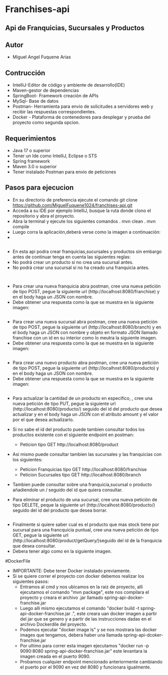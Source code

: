 # Franchises-api

## Api de Franquicias, Sucursales y Productos

## Autor

- Miguel Angel Fuquene Arias

## Contrucción

- IntelliJ-Editor de código y ambiente de desarrollo(IDE)
- Maven-gestor de dependencias
- SpringBoot- Framework creación de APIs
- MySql- Base de datos
- Postman- Herramienta para envio de solicitudes a servidores web y recibir las respuestas correspondientes.
- Docker - Plataforma de contenedores para desplegar y prueba del proyecto como segunda opcion.


## Requerimientos
- Java 17 o superior
- Tener un Ide como IntelliJ, Eclipse o STS
- Spring framework
- Maven 3.0 o superior
- Tener instalado Postman para envio de peticiones


## Pasos para ejecucion

- En su directorio de preferencia ejecute el comando git clone https://github.com/MiguelFuquene1024/franchises-api.git
- Acceda a su IDE por ejemplo IntelliJ, busque la ruta donde clono el repositorio y abra el proyecto.
- Abra la terminal y ejecute los siguientes comandos
  . mvn clean
  . mvn compile
- Luego corra la aplicación,deberá verse como la imagen a continuación:
-

![]()


-  En esta api podra crear franquicias,sucursales y productos sin embargo antes de continuar tenga en cuenta las siguientes reglas:
- No podrá crear un producto si no crea una sucursal antes.
- No podrá crear una sucursal si no ha creado una franquicia antes.


![]()




![]()


- Para crear una nueva franquicia abra postman, cree una nueva petición de tipo POST, pegue la siguiente url (http://localhost:8080/franchise) y en el body haga un JSON con nombre.
- Debe obtener una respuesta como la que se muestra en la siguiente imagen:


![]()


- Para crear una nueva sucursal abra postman, cree una nueva petición de tipo POST, pegue la siguiente url (http://localhost:8080/branch) y en el body haga un JSON con nombre y objeto en formato JSON llamado franchise con un id en su interior como lo meutra la siguiente imagen.
- Debe obtener una respuesta como la que se muestra en la siguiente imagen:

![]()


- Para crear una nuevo producto abra postman, cree una nueva petición de tipo POST, pegue la siguiente url (http://localhost:8080/producto) y en el body haga un JSON con nombre.
- Debe obtener una respuesta como la que se muestra en la siguiente imagen:

![]()

-   Para actualizar la cantidad de un producto en especifico, , cree una nueva petición de tipo PUT, pegue la siguiente url (http://localhost:8080/producto/) seguido del id del producto que desea actualizar y en el body haga un JSON con el atributo amount y el valor por el que desea actualizarlo.
- Si no sabe el id del producto puede tambien consultar todos los productos existente con el siguiente endpoint en postman:
  - Peticion tipo GET http://localhost:8080/product
- Asi mismo puede consultar tambien las sucursales y las franquicias con los siguientes:
  - Peticion Franquicias tipo GET http://localhost:8080/franchise
  - Peticion Sucursales tipo GET http://localhost:8080/branch
- Tambien puede consultar sobre una franquicia,sucursal o producto añadiendole un / seguido del id que quiera consultar.

- Para eliminar el producto de una sucursal, cree una nueva petición de tipo DELETE, peque la siguiente url (http://localhost:8080/producto/) seguido del id del producto que desea borrar.

![]()

- Finalmente si quiere saber cual es el producto que mas stock tiene por sucursal para una francquicia puntual, cree una nueva petición de tipo GET, pegue la siguiente url (http://localhost:8080/product/getQuery/)seguido del id de la franquicia que desea consultar.
- Debera tener algo como en la siguiente imagen.

#DockerFile
- IMPORTANTE: Debe tener Docker instalado previamente.
- Si se quiere correr el proyecto con docker debemos realizar los siguientes pasos:
  - Entramos al cmd y nos ubicamos en la raiz de proyecto, alli ejecutamos el comando "mvn package", este nos compilara el proyecto y creara el archivo .jar llamado spring-api-docker-franchise.jar
  - Luego alli mismo ejecutamos el comando "docker build -t spring-api-docker-franchise.jar .", este creara uan docker imagen a partir del jar que se genero y a partir de las instrucciones dadas en el archivo Dockerdile del proyecto.
  - Podemos ejecutar "docker image ls" y se nos mostrara las docker images que tengamos, debera haber una llamada spring-api-dcoker-franchise.jar
  - Por ultimo para correr esta imagen  ejecutamos "docker run -p 9090:8080 spring-api-docker-franchise.jar" este levantara la imagen creada en el puerto 9090.
  - Probamos cualquier endpoint mencionado anteriormente cambiando el puerto por el 9090 en vez del 8080 y funcionara igualmente.


